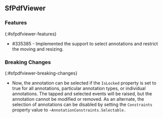 ## SfPdfViewer

### Features
{:#sfpdfviewer-features}

* \#335385 - Implemented the support to select annotations and restrict the moving and resizing. 

### Breaking Changes
{:#sfpdfviewer-breaking-changes}

* Now, the annotation can be selected if the `IsLocked` property is set to true for all annotations, particular annotation types, or individual annotations. The tapped and selected events will be raised, but the annotation cannot be modified or removed. As an alternate, the selection of annotations can be disabled by setting the `Constraints` property value to `~AnnotationConstraints.Selectable.`
